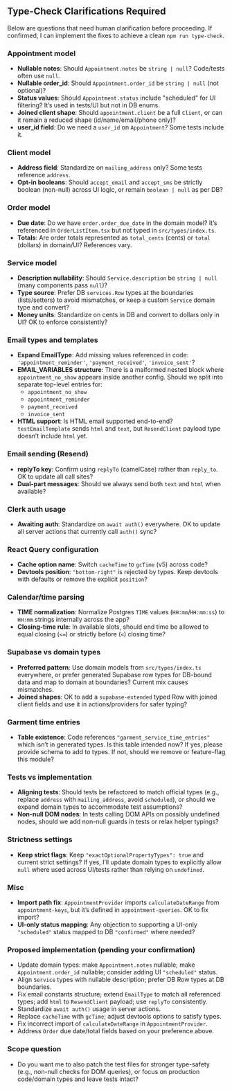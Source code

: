 ## Type-Check Clarifications Required

Below are questions that need human clarification before proceeding. If confirmed, I can implement the fixes to achieve a clean `npm run type-check`.

### Appointment model

- **Nullable notes**: Should `Appointment.notes` be `string | null`? Code/tests often use `null`.
- **Nullable order_id**: Should `Appointment.order_id` be `string | null` (not optional)?
- **Status values**: Should `Appointment.status` include "scheduled" for UI filtering? It’s used in tests/UI but not in DB enums.
- **Joined client shape**: Should `appointment.client` be a full `Client`, or can it remain a reduced shape (id/name/email/phone only)?
- **user_id field**: Do we need a `user_id` on `Appointment`? Some tests include it.

### Client model

- **Address field**: Standardize on `mailing_address` only? Some tests reference `address`.
- **Opt-in booleans**: Should `accept_email` and `accept_sms` be strictly boolean (non-null) across UI logic, or remain `boolean | null` as per DB?

### Order model

- **Due date**: Do we have `order.order_due_date` in the domain model? It’s referenced in `OrderListItem.tsx` but not typed in `src/types/index.ts`.
- **Totals**: Are order totals represented as `total_cents` (cents) or `total` (dollars) in domain/UI? References vary.

### Service model

- **Description nullability**: Should `Service.description` be `string | null` (many components pass `null`)?
- **Type source**: Prefer DB `services.Row` types at the boundaries (lists/setters) to avoid mismatches, or keep a custom `Service` domain type and convert?
- **Money units**: Standardize on cents in DB and convert to dollars only in UI? OK to enforce consistently?

### Email types and templates

- **Expand EmailType**: Add missing values referenced in code: `'appointment_reminder'`, `'payment_received'`, `'invoice_sent'`?
- **EMAIL_VARIABLES structure**: There is a malformed nested block where `appointment_no_show` appears inside another config. Should we split into separate top-level entries for:
  - `appointment_no_show`
  - `appointment_reminder`
  - `payment_received`
  - `invoice_sent`
- **HTML support**: Is HTML email supported end-to-end? `testEmailTemplate` sends `html` and `text`, but `ResendClient` payload type doesn’t include `html` yet.

### Email sending (Resend)

- **replyTo key**: Confirm using `replyTo` (camelCase) rather than `reply_to`. OK to update all call sites?
- **Dual-part messages**: Should we always send both `text` and `html` when available?

### Clerk auth usage

- **Awaiting auth**: Standardize on `await auth()` everywhere. OK to update all server actions that currently call `auth()` sync?

### React Query configuration

- **Cache option name**: Switch `cacheTime` to `gcTime` (v5) across code?
- **Devtools position**: `"bottom-right"` is rejected by types. Keep devtools with defaults or remove the explicit `position`?

### Calendar/time parsing

- **TIME normalization**: Normalize Postgres `TIME` values (`HH:mm`/`HH:mm:ss`) to `HH:mm` strings internally across the app?
- **Closing-time rule**: In available slots, should end time be allowed to equal closing (`<=`) or strictly before (`<`) closing time?

### Supabase vs domain types

- **Preferred pattern**: Use domain models from `src/types/index.ts` everywhere, or prefer generated Supabase row types for DB-bound data and map to domain at boundaries? Current mix causes mismatches.
- **Joined shapes**: OK to add a `supabase-extended` typed Row with joined client fields and use it in actions/providers for safer typing?

### Garment time entries

- **Table existence**: Code references `"garment_service_time_entries"` which isn’t in generated types. Is this table intended now? If yes, please provide schema to add to types. If not, should we remove or feature-flag this module?

### Tests vs implementation

- **Aligning tests**: Should tests be refactored to match official types (e.g., replace `address` with `mailing_address`, avoid `scheduled`), or should we expand domain types to accommodate test assumptions?
- **Non-null DOM nodes**: In tests calling DOM APIs on possibly undefined nodes, should we add non-null guards in tests or relax helper typings?

### Strictness settings

- **Keep strict flags**: Keep `"exactOptionalPropertyTypes": true` and current strict settings? If yes, I’ll update domain types to explicitly allow `null` where used across UI/tests rather than relying on `undefined`.

### Misc

- **Import path fix**: `AppointmentProvider` imports `calculateDateRange` from `appointment-keys`, but it’s defined in `appointment-queries`. OK to fix import?
- **UI-only status mapping**: Any objection to supporting a UI-only `"scheduled"` status mapped to DB `"confirmed"` where needed?

### Proposed implementation (pending your confirmation)

- Update domain types: make `Appointment.notes` nullable; make `Appointment.order_id` nullable; consider adding UI `"scheduled"` status.
- Align `Service` types with nullable description; prefer DB Row types at DB boundaries.
- Fix email constants structure; extend `EmailType` to match all referenced types; add `html` to `ResendClient` payload; use `replyTo` consistently.
- Standardize `await auth()` usage in server actions.
- Replace `cacheTime` with `gcTime`; adjust devtools options to satisfy types.
- Fix incorrect import of `calculateDateRange` in `AppointmentProvider`.
- Address `Order` due date/total fields based on your preference above.

### Scope question

- Do you want me to also patch the test files for stronger type-safety (e.g., non-null checks for DOM queries), or focus on production code/domain types and leave tests intact?
